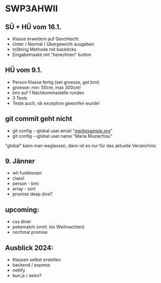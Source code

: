# SWP3AHWII

## SÜ + HÜ vom 16.1.

-   Klasse erweitern auf Geschlecht
-   Unter / Normal / Übergewicht ausgeben
-   toString Methode mit backticks
-   Eingabemaske mit "berechnen" button

## HÜ vom 9.1.

-   Person Klasse fertig (set groesse, get bmi)
-   groesse: min: 50cm, max 300cm!
-   bmi auf 1 Nachkommastelle runden
-   3 Tests
-   Teste auch, ob exception geworfen wurde!

## git commit geht nicht

-   git config --global user.email "me@example.org"
-   git config --global user.name "Maria Musterfrau"

"global" kann man weglassen, dann ist es nur für das aktuelle Verzeichnis

## 9. Jänner

-   wh funktionen
-   class!
-   person - bmi
-   array - sort
-   promise deep dive?

## upcoming:

-   css diner
-   pokematch (vmtl. bis Weihnachten)
-   nochmal promise

## Ausblick 2024:

-   Klassen selbst erstellen
-   backend / express
-   netlify
-   bun.js / astro?
